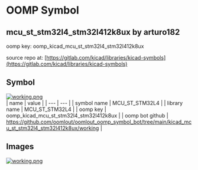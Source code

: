 # OOMP Symbol  
## mcu_st_stm32l4_stm32l412k8ux  by arturo182  
  
oomp key: oomp_kicad_mcu_st_stm32l4_stm32l412k8ux  
  
source repo at: [https://gitlab.com/kicad/libraries/kicad-symbols](https://gitlab.com/kicad/libraries/kicad-symbols)  
## Symbol  
  
[![working.png](working_600.png)](working.png)  
| name | value | 
| --- | --- | 
| symbol name | MCU_ST_STM32L4 | 
| library name | MCU_ST_STM32L4 | 
| oomp key | oomp_kicad_mcu_st_stm32l4_stm32l412k8ux | 
| oomp bot github | https://github.com/oomlout/oomlout_oomp_symbol_bot/tree/main/kicad_mcu_st_stm32l4_stm32l412k8ux/working | 
## Images  
  
[![working.png](working_140.png)](working.png)  
